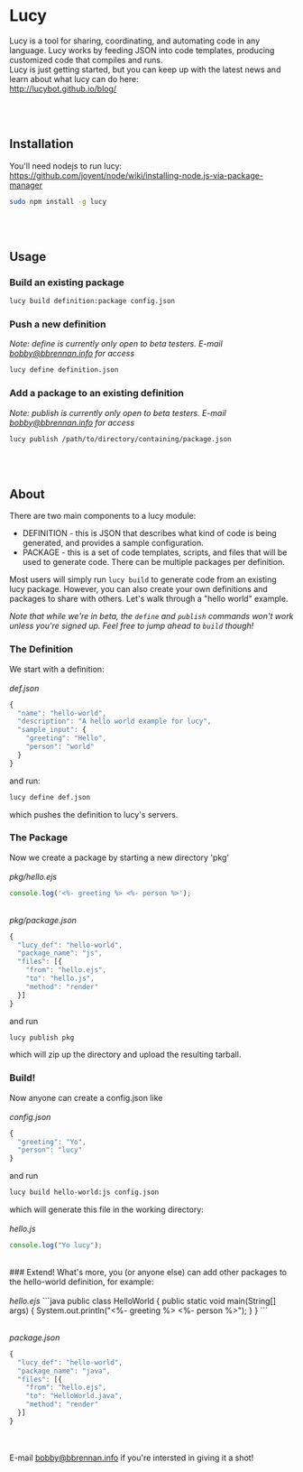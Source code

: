 Lucy
====
Lucy is a tool for sharing, coordinating, and automating code in any language. Lucy works by feeding JSON into code templates, producing customized code that compiles and runs.
<br>
Lucy is just getting started, but you can keep up with the latest news and learn about what lucy can do here:<br>
http://lucybot.github.io/blog/

<br><br>
## Installation
You'll need nodejs to run lucy:<br>
https://github.com/joyent/node/wiki/installing-node.js-via-package-manager

```bash
sudo npm install -g lucy
```
<br><br>
## Usage
### Build an existing package
```bash
lucy build definition:package config.json
```

### Push a new definition
<i>Note: define is currently only open to beta testers. E-mail bobby@bbrennan.info for access</i>
```bash
lucy define definition.json
```

### Add a package to an existing definition
<i>Note: publish is currently only open to beta testers. E-mail bobby@bbrennan.info for access</i>
```bash
lucy publish /path/to/directory/containing/package.json
```
<br><br>
## About
There are two main components to a lucy module:<br>
* DEFINITION - this is JSON that describes what kind of code is being generated, and provides a sample configuration.<br>
* PACKAGE - this is a set of code templates, scripts, and files that will be used to generate code. There can be multiple packages per definition.<br>

Most users will simply run ```lucy build``` to generate code from an existing lucy package. However, you can also create your own definitions and packages to share with others. Let's walk through a "hello world" example.

<i>Note that while we're in beta, the ```define``` and ```publish``` commands won't work unless you're signed up. Feel free to jump ahead to ```build``` though!</i>

### The Definition
We start with a definition:
<br><br><i>def.json</i>
```js
{
  "name": "hello-world",
  "description": "A hello world example for lucy",
  "sample_input": {
    "greeting": "Hello",
    "person": "world"
  }
}
```

and run:
```bash
lucy define def.json
```
which pushes the definition to lucy's servers.
<br>
### The Package
Now we create a package by starting a new directory 'pkg'
<br><br><i>pkg/hello.ejs</i>
```js
console.log('<%- greeting %> <%- person %>');
```

<br><i>pkg/package.json</i>
```js
{
  "lucy_def": "hello-world",
  "package_name": "js",
  "files": [{
    "from": "hello.ejs",
    "to": "hello.js",
    "method": "render"
  }]
}
```

and run
```bash
lucy publish pkg
```
which will zip up the directory and upload the resulting tarball.
<br>
### Build!
Now anyone can create a config.json like
<br><br><i>config.json</i>
```js
{
  "greeting": "Yo",
  "person": "lucy"
}
```

and run
```bash
lucy build hello-world:js config.json
```

which will generate this file in the working directory:
<br><br><i>hello.js</i>
```js
console.log("Yo lucy");
```
<br>
### Extend!
What's more, you (or anyone else) can add other packages to the hello-world definition, for example:
<br><br><i>hello.ejs</i>
```java
public class HelloWorld {
  public static void main(String[] args) {
    System.out.println("<%- greeting %> <%- person %>");
  }
}
```

<br><i>package.json</i>
```js
{
  "lucy_def": "hello-world",
  "package_name": "java",
  "files": [{
    "from": "hello.ejs",
    "to": "HelloWorld.java",
    "method": "render"
  }]
}
```
<br><br>
E-mail bobby@bbrennan.info if you're intersted in giving it a shot!
